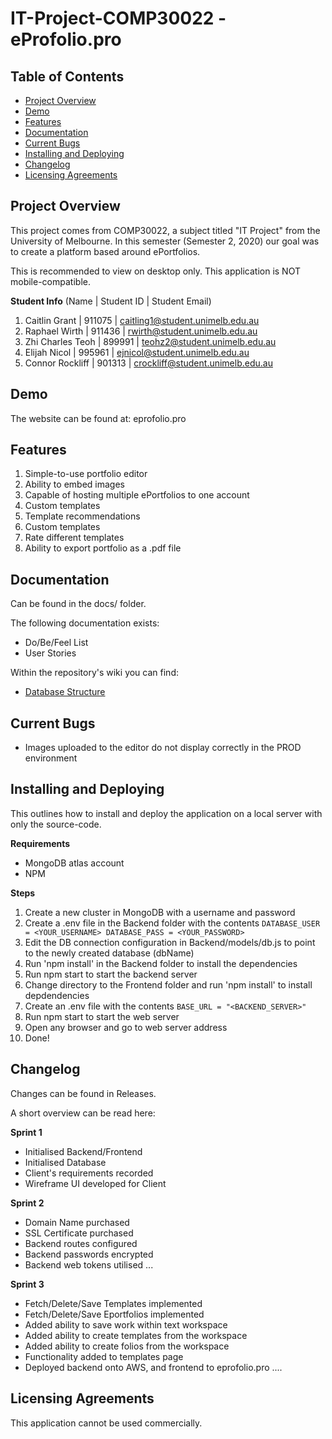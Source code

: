 
# IT-Project-COMP30022 - eProfolio.pro

## Table of Contents
  * [Project Overview](#project-overview)
  * [Demo](#demo)
  * [Features](#features)
  * [Documentation](#documentation)
  * [Current Bugs](#current-bugs)
  * [Installing and Deploying](#installing-and-deploying)
  * [Changelog](#changelog)
  * [Licensing Agreements](#licensing-agreements)


## Project Overview

This project comes from COMP30022, a subject titled "IT Project" from the University of Melbourne. In this semester (Semester 2, 2020) our goal was to create a platform based around ePortfolios. 

This is recommended to view on desktop only. This application is NOT mobile-compatible.

**Student Info** (Name | Student ID | Student Email)
1. Caitlin Grant | 911075 | caitling1@student.unimelb.edu.au 
2. Raphael Wirth | 911436 | rwirth@student.unimelb.edu.au 
3. Zhi Charles Teoh | 899991 | teohz2@student.unimelb.edu.au 
4. Elijah Nicol | 995961 | ejnicol@student.unimelb.edu.au 
5. Connor Rockliff | 901313 | crockliff@student.unimelb.edu.au

## Demo
The website can be found at: eprofolio.pro

## Features

 1. Simple-to-use portfolio editor 
 2. Ability to embed images 
 3. Capable of hosting multiple ePortfolios to one account
 4. Custom templates
 5. Template recommendations
 6. Custom templates
 7. Rate different templates
 8. Ability to export portfolio as a .pdf file


## Documentation
Can be found in the docs/ folder. 

The following documentation exists:

 - Do/Be/Feel List
 - User Stories
 
Within the repository's wiki you can find:

- [Database Structure](https://github.com/cairinmisa/IT-Project-COMP30022/wiki/Database-Structure)


## Current Bugs
- Images uploaded to the editor do not display correctly in the PROD environment


## Installing and Deploying
This outlines how to install and deploy the application on a local server with only the source-code.

**Requirements**

 - MongoDB atlas account
 - NPM

**Steps**
1. Create a new cluster in MongoDB with a username and password
2. Create a .env file in the Backend folder with the contents
 `DATABASE_USER = <YOUR_USERNAME>
  DATABASE_PASS = <YOUR_PASSWORD>`
3. Edit the DB connection configuration in Backend/models/db.js to point to the newly created database (dbName)
4. Run 'npm install' in the Backend folder to install the dependencies
5. Run npm start to start the backend server
6. Change directory to the Frontend folder and run 'npm install' to install depdendencies 
7. Create an .env file with the contents `BASE_URL = "<BACKEND_SERVER>"`
8. Run npm start to start the web server
9. Open any browser and go to web server address
10. Done!

## Changelog
Changes can be found in Releases.

A short overview can be read here:

**Sprint 1**

* Initialised Backend/Frontend
* Initialised Database
* Client's requirements recorded
* Wireframe UI developed for Client


**Sprint 2**

* Domain Name purchased
* SSL Certificate purchased
* Backend routes configured
* Backend passwords encrypted
* Backend web tokens utilised
...

**Sprint 3**

* Fetch/Delete/Save Templates implemented
* Fetch/Delete/Save Eportfolios implemented
* Added ability to save work within text workspace
* Added ability to create templates from the workspace
* Added ability to create folios from the workspace
* Functionality added to templates page
* Deployed backend onto AWS, and frontend to eprofolio.pro
....

## Licensing Agreements
This application cannot be used commercially.


